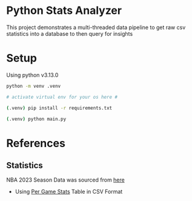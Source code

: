 # Python Stats Analyzer

This project demonstrates a multi-threaded data pipeline to get raw csv statistics into a database to then query for insights

# Setup

Using python v3.13.0

```sh
python -m venv .venv

# activate virtual env for your os here #

(.venv) pip install -r requirements.txt

(.venv) python main.py
```

# References

## Statistics

NBA 2023 Season Data was sourced from [here](https://www.basketball-reference.com/teams/)
- Using [Per Game Stats](https://www.basketball-reference.com/teams/PHI/2024.html#per_game_stats) Table in CSV Format
